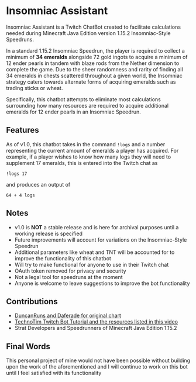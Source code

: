 # Insomniac Assistant
Insomniac Assistant is a Twitch ChatBot created to facilitate calculations needed during Minecraft Java Edition version 1.15.2 Insomniac-Style Speedruns. 

In a standard 1.15.2 Insomniac Speedrun, the player is required to collect a minimum of **34 emeralds** alongside 72 gold ingots to acquire a minimum of 12 ender pearls in tandem with 
blaze rods from the Nether dimension to complete the game. Due to the sheer randomness and rarity of finding all 34 emeralds in chests scattered throughout a given world, the Insomniac 
strategy caters towards alternate forms of acquiring emeralds such as trading sticks or wheat. 

Specifically, this chatbot attempts to eliminate most calculations surrounding how many resources are required to acquire additional emeralds for 12 ender pearls in an Insomniac Speedrun. 

## Features
As of v1.0, this chatbot takes in the command `!logs` and a number representing the current amount of emeralds a player has acquired.
For example, if a player wishes to know how many logs they will need to supplement 17 emeralds, this is entered into the Twitch chat as
```
!logs 17
```
and produces an output of 
```
64 + 4 logs
```

## Notes
- v1.0 is **NOT** a stable release and is here for archival purposes until a working release is specified
- Future improvements will account for variations on the Insomniac-Style Speedrun
- Additional parameters like wheat and TNT will be accounted for to improve the functionality of this chatbot
- Will try to make functional for anyone to use in their Twitch chat
- OAuth token removed for privacy and security
- Not a legal tool for speedruns at the moment
- Anyone is welcome to leave suggestions to improve the bot functionality

## Contributions
- [DuncanRuns and Daferade for original chart](https://twitter.com/Daferade/status/1444045314839699459)
- [TechnoTim Twitch Bot Tutorial and the resources listed in this video](https://www.youtube.com/watch?v=7uSjKbAUHXg)
- Strat Developers and Speedrunners of Minecraft Java Edition 1.15.2 

## Final Words
This personal project of mine would not have been possible without building upon the work of the aforementioned and I will continue to work on this bot until I feel satisfied with its 
functionality
